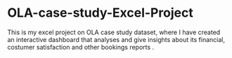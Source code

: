 # OLA-case-study-Excel-Project
This is my excel project on OLA case study dataset, where I have created an interactive dashboard that analyses and give insights about its financial, costumer satisfaction and other bookings reports .
